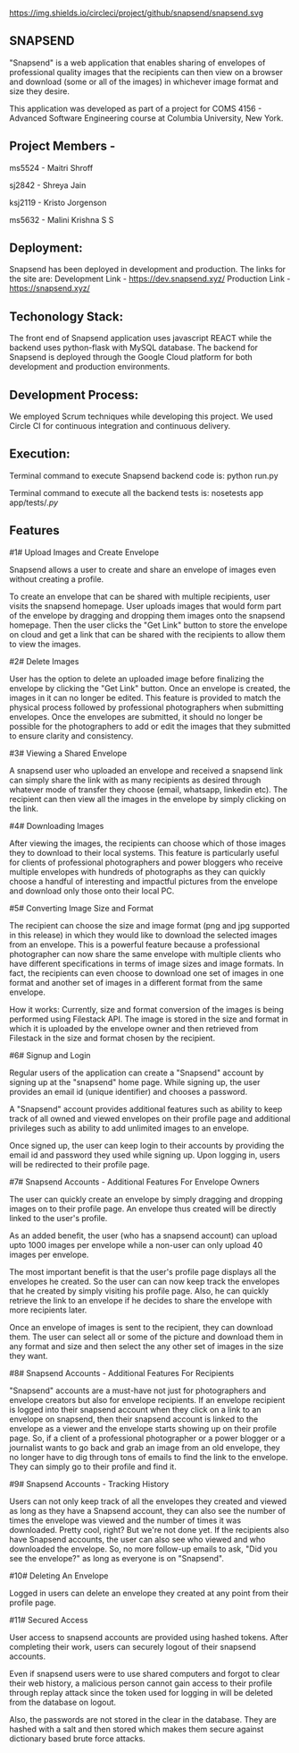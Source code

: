 https://img.shields.io/circleci/project/github/snapsend/snapsend.svg

## SNAPSEND

"Snapsend" is a web application that enables sharing of envelopes of professional quality images that the recipients can then view on a browser and download (some or all of the images) in whichever image format and size they desire. 

This application was developed as part of a project for COMS 4156 - Advanced Software Engineering course at Columbia University, New York. 

## Project Members - 

ms5524 - Maitri Shroff

sj2842 - Shreya Jain

ksj2119 - Kristo Jorgenson

ms5632 - Malini Krishna S S



## Deployment:  
Snapsend has been deployed in development and production. The links for the site are:
Development Link - https://dev.snapsend.xyz/
Production Link - https://snapsend.xyz/


## Techonology Stack:
The front end of Snapsend application uses javascript REACT while the backend uses python-flask with MySQL database. 
The backend for Snapsend is deployed through the Google Cloud platform for both development and production environments.


## Development Process:
We employed Scrum techniques while developing this project.
We used Circle CI for continuous integration and continuous delivery. 

## Execution:
Terminal command to execute Snapsend backend code is:
python run.py

Terminal command to execute all the backend tests is: 
nosetests app app/tests/*.py*



## Features

#1# Upload Images and Create Envelope

Snapsend allows a user to create and share an envelope of images even without creating a profile. 

To create an envelope that can be shared with multiple recipients, user visits the snapsend homepage. User uploads images that would form part of the envelope by dragging and dropping them images onto the snapsend homepage. Then the user clicks the "Get Link" button to store the envelope on cloud and get a link that can be shared with the recipients to allow them to view the images.


#2# Delete Images

User has the option to delete an uploaded image before finalizing the envelope by clicking the "Get Link" button. Once an envelope is created, the images in it can no longer be edited. This feature is provided to match the physical process followed by professional photographers when submitting envelopes. Once the envelopes are submitted, it should no longer be possible for the photographers to add or edit the images that they submitted to ensure clarity and consistency.


#3# Viewing a Shared Envelope

A snapsend user who uploaded an envelope and received a snapsend link can simply share the link with as many recipients as desired through whatever mode of transfer they choose (email, whatsapp, linkedin etc). 
The recipient can then view all the images in the envelope by simply clicking on the link. 


#4# Downloading Images

After viewing the images, the recipients can choose which of those images they to download to their local systems. This feature is particularly useful for clients of professional photographers and power bloggers who receive multiple envelopes with hundreds of photographs as they can quickly choose a handful of interesting and impactful pictures from the envelope and download only those onto their local PC.  


#5# Converting Image Size and Format

The recipient can choose the size and image format (png and jpg supported in this release) in which they would like to download the selected images from an envelope. This is a powerful feature because a professional photographer can now share the same envelope with multiple clients who have different specifications in terms of image sizes and image formats. In fact, the recipients can even choose to download one set of images in one format and another set of images in a different format from the same envelope.


How it works: Currently, size and format conversion of the images is being performed using Filestack API. The image is stored in the size and format in which it is uploaded by the envelope owner and then retrieved from Filestack in the size and format chosen by the recipient.



#6# Signup and Login

Regular users of the application can create a "Snapsend" account by signing up at the "snapsend" home page. While signing up, the user provides an email id (unique identifier) and chooses a password. 

A "Snapsend" account provides additional features such as ability to keep track of all owned and viewed envelopes on their profile page and additional privileges such as ability to add unlimited images to an envelope.

Once signed up, the user can keep login to their accounts by providing the email id and password they used while signing up. Upon logging in, users will be redirected to their profile page.



#7# Snapsend Accounts - Additional Features For Envelope Owners

The user can quickly create an envelope by simply dragging and dropping images on to their profile page. An envelope thus created will be directly linked to the user's profile. 

As an added benefit, the user (who has a snapsend account) can upload upto 1000 images per envelope while a non-user can only upload 40 images per envelope. 

The most important benefit is that the user's profile page displays all the envelopes he created. So the user can can now keep track the envelopes that he created by simply visiting his profile page. Also, he can quickly retrieve the link to an envelope if he decides to share the envelope with more recipients later.

Once an envelope of images is sent to the recipient, they can download them. The user can select all or some of the picture and download them in any format and size and then select the any other set of images in the size they want. 


#8# Snapsend Accounts - Additional Features For Recipients

"Snapsend" accounts are a must-have not just for photographers and envelope creators but also for envelope recipients. If an envelope recipient is logged into their snapsend account when they click on a link to an envelope on snapsend, then their snapsend account is linked to the envelope as a viewer and the envelope starts showing up on their profile page. So, if a client of a professional photographer or a power blogger or a journalist wants to go back and grab an image from an old envelope, they no longer have to dig through tons of emails to find the link to the envelope. They can simply go to their profile and find it.



#9# Snapsend Accounts - Tracking History

Users can not only keep track of all the envelopes they created and viewed as long as they have a Snapsend account, they can also see the number of times the envelope was viewed and the number of times it was downloaded. Pretty cool, right? But we're not done yet. If the recipients also have Snapsend accounts, the user can also see who viewed and who downloaded the envelope. So, no more follow-up emails to ask, "Did you see the envelope?" as long as everyone is on "Snapsend".


#10# Deleting An Envelope 

Logged in users can delete an envelope they created at any point from their profile page. 



#11# Secured Access

User access to snapsend accounts are provided using hashed tokens. After completing their work, users can securely logout of their snapsend accounts. 

Even if snapsend users were to use shared computers and forgot to clear their web history, a malicious person cannot gain access to their profile through replay attack since the token used for logging in will be deleted from the database on logout.

Also, the passwords are not stored in the clear in the database. They are hashed with a salt and then stored which makes them secure against dictionary based brute force attacks.

